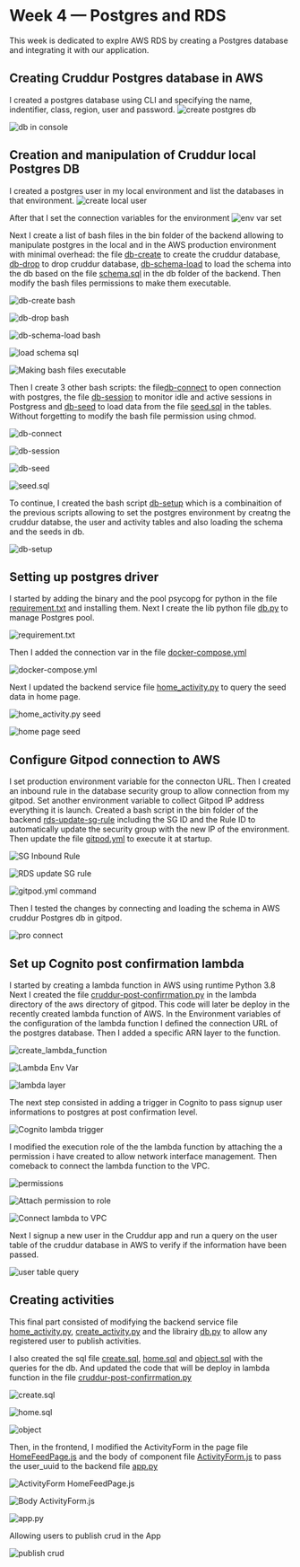 # Week 4 — Postgres and RDS
This week is dedicated to explre AWS RDS by creating a Postgres database and integrating it with our application.

## Creating Cruddur Postgres database in AWS

I created a postgres database using CLI and specifying the name, indentifier, class, region, user and password.
![create postgres db](assets/Week4/Week%204%20-%20Create%20postgres%20db.png)

![db in console](assets/Week4/Week%204%20-%20DB%20AWS%20console.png)

## Creation and manipulation of Cruddur local Postgres DB

I created a postgres user in my local environment and list the databases in that environment.
![create local user](assets/Week4/Week%204%20-%20List%20of%20databases.png)

After that I set the connection variables for the environment
![env var set](assets/Week4/Week%204%20-%20Connection%20URL.png)

Next I create a list of bash files in the bin folder of the backend allowing to manipulate postgres in the local and in the AWS production environment with minimal overhead: the file [db-create](https://github.com/vilt23/aws-bootcamp-cruddur-2023/blob/main/backend-flask/bin/db-create) to create the cruddur database, [db-drop](https://github.com/vilt23/aws-bootcamp-cruddur-2023/blob/main/backend-flask/bin/db-drop) to drop cruddur database, [db-schema-load](https://github.com/vilt23/aws-bootcamp-cruddur-2023/blob/main/backend-flask/bin/db-schema-load) to load the schema into the db based on the file [schema.sql](https://github.com/vilt23/aws-bootcamp-cruddur-2023/blob/main/backend-flask/db/schema.sql) in the db folder of the backend. Then modify the bash files permissions to make them executable.

![db-create bash](assets/Week4/Week%204%20-%20DB%20create%20bash.png)

![db-drop bash](assets/Week4/Week%204%20-%20DB%20drop%20bash.png)

![db-schema-load bash](assets/Week4/Week%204%20-%20DB%20schema%20load%20bash.png)

![load schema sql](assets/Week4/Week%204%20-%20Create%20tables%20users%20and%20activities.png)

![Making bash files executable](assets/Week4/Week%204%20-%20Chmod.png)

Then I create 3 other bash scripts: the file[db-connect](https://github.com/vilt23/aws-bootcamp-cruddur-2023/blob/main/backend-flask/bin/db-connect) to open connection with postgres, the file [db-session]() to monitor idle and active sessions in Postgress and [db-seed](https://github.com/vilt23/aws-bootcamp-cruddur-2023/blob/main/backend-flask/bin/db-seed) to load data from the file [seed.sql](https://github.com/vilt23/aws-bootcamp-cruddur-2023/blob/main/backend-flask/db/seed.sql) in the tables. Without forgetting to modify the bash file permission using chmod.

![db-connect](assets/Week4/Week%204%20-%20DB%20coneect%20and%20table%20listing.png)

![db-session](assets/Week4/Week%204%20-%20DB%20session%20bash.png)

![db-seed](assets/Week4/Week%204%20-%20DB%20seed%20bash.png)

![seed.sql](assets/Week4/Week%204%20-%20Seed%20SQL.png)

To continue, I created the bash script [db-setup](https://github.com/vilt23/aws-bootcamp-cruddur-2023/blob/main/backend-flask/bin/db-setup) which is a combinaition of the previous scripts allowing to set the postgres environment by creatng the cruddur databse, the user and activity tables and also loading the schema and the seeds in db.

![db-setup](assets/Week4/Week%204%20-%20DB%20setup%20bash.png)

## Setting up postgres driver

I started by adding the binary and the pool psycopg for python in the file [requirement.txt](https://github.com/vilt23/aws-bootcamp-cruddur-2023/blob/main/backend-flask/requirements.txt) and installing them. Next I create the lib python file [db.py](https://github.com/vilt23/aws-bootcamp-cruddur-2023/blob/main/backend-flask/lib/db.py) to manage Postgres pool.

![requirement.txt](assets/Week4/Week%204%20-%20Requierement.png)

Then I added the connection var in the file [docker-compose.yml](https://github.com/vilt23/aws-bootcamp-cruddur-2023/blob/main/docker-compose.yml)

![docker-compose.yml](assets/Week4/Week%204%20-%20Connection%20URL%20dockerCompose.png)

Next I updated the backend service file [home_activity.py](https://github.com/vilt23/aws-bootcamp-cruddur-2023/blob/main/backend-flask/services/home_activities.py) to query the seed data in home page.

![home_activity.py seed](assets/Week4/Week%204%20-%20HomeActivitiesPy%20seed%20sql.png)

![home page seed](assets/Week4/Week%204%20-%20HomePage%20Seed%20data.png)

## Configure Gitpod connection to AWS 

I set production environment variable for the connecton URL. Then I created an inbound rule in the database security group to allow connection from my gitpod. Set another environment variable to collect Gitpod IP address everything it is launch. Created a bash script in the bin folder of the backend [rds-update-sg-rule](https://github.com/vilt23/aws-bootcamp-cruddur-2023/blob/main/backend-flask/bin/rds-update-sg-rule) including the SG ID and the Rule ID to automatically update the security group with the new IP of the environment. Then update the file [gitpod.yml](https://github.com/vilt23/aws-bootcamp-cruddur-2023/blob/main/.gitpod.yml) to execute it at startup.

![SG Inbound Rule](assets/Week4/Week%204%20-%20Inbound%20Rule%20AWS%20console.png)

![RDS update SG rule](assets/Week4/Week%204%20-%20RDS%20update%20sg%20rule.png)

![gitpod.yml command](assets/Week4/Week%204%20-%20Gitpod%20Postgres%20Command.png)

Then I tested the changes by connecting and loading the schema in AWS cruddur Postgres db in gitpod.

![pro connect](assets/Week4/Week%204%20-%20Prod%20schema%20load.png)


## Set up Cognito post confirmation lambda

I started by creating a lambda function in AWS using runtime Python 3.8
Next I created the file [cruddur-post-confirrmation.py](https://github.com/vilt23/aws-bootcamp-cruddur-2023/blob/main/aws/lambdas/cruddur-post-confirrmation.py) in the lambda directory of the aws directory of gitpod. This code will later be deploy in the recently created lambda function of AWS. In the Environment variables of the configuration of the lambda function I defined the connection URL of the postgres database. Then I added a specific ARN layer to the function.

![create_lambda_function](assets/Week4/Week%204%20-%20Create%20lambda%20function.png)

![Lambda Env Var](assets/Week4/Week%204%20-%20Lambda%20env%20var.png)

![lambda layer](assets/Week4/Week%204%20-%20Add%20layer%20to%20lambda.png)

The next step consisted in adding a trigger in Cognito to pass signup user informations to postgres at post confirmation level.

![Cognito lambda trigger](assets/Week4/Week%204%20-%20Cognito%20lambda%20trigger.png)

I modified the execution role of the the lambda function by attaching the a permission i have created to allow network interface management. Then comeback to connect the lambda function to the VPC.

![permissions](assets/Week4/Week%204%20-%20Create%20Policy%20Json.png)

![Attach permission to role](assets/Week4/Week%204%20-%20Attach%20Permission%20policy%20to%20role.png)

![Connect lambda to VPC](assets/Week4/Week%204%20-%20Add%20VPC%20to%20Lambda.png)

Next I signup a new user in the Cruddur app and run a query on the user table of the cruddur database in AWS to verify if the information have been passed.

![user table query](assets/Week4/Week%204%20-%20Select%20all%20from%20users.png)

## Creating activities

This final part consisted of modifying the backend service file [home_activity.py](https://github.com/vilt23/aws-bootcamp-cruddur-2023/blob/main/backend-flask/services/home_activities.py), [create_activity.py](https://github.com/vilt23/aws-bootcamp-cruddur-2023/blob/main/backend-flask/services/create_activity.py) and the librairy [db.py](https://github.com/vilt23/aws-bootcamp-cruddur-2023/blob/main/backend-flask/lib/db.py) to allow any registered user to publish activities.

I also created the sql file [create.sql](), [home.sql]() and [object.sql]() with the queries for the db. And updated the code that will be deploy in lambda function in the file [cruddur-post-confirrmation.py](https://github.com/vilt23/aws-bootcamp-cruddur-2023/blob/main/aws/lambdas/cruddur-post-confirrmation.py)

![create.sql](assets/Week4/Week%204%20-%20Db%20sql%20activities%20CreateSql.png)

![home.sql](assets/Week4/Week%204%20-%20Db%20sql%20activities%20homeSql.png)

![object](assets/Week4/Week%204%20-%20Db%20sql%20activities%20ObjectSql.png)

Then, in the frontend, I modified the ActivityForm in the page file [HomeFeedPage.js](https://github.com/vilt23/aws-bootcamp-cruddur-2023/blob/main/frontend-react-js/src/pages/HomeFeedPage.js) and the body of component file [ActivityForm.js](https://github.com/vilt23/aws-bootcamp-cruddur-2023/blob/main/frontend-react-js/src/components/ActivityForm.js) to pass the user_uuid to the backend file [app.py](https://github.com/vilt23/aws-bootcamp-cruddur-2023/blob/main/backend-flask/app.py)

![ActivityForm HomeFeedPage.js](assets/Week4/Week%204%20-%20Update%20activity%20form%20in%20frontend%20homefeedPageJs.png)

![Body ActivityForm.js](assets/Week4/Week%204%20-%20Update%20body%20in%20frontend%20component%20ActivityFormJs.png)

![app.py](assets/Week4/Week%204%20-%20Insert%20request%20handler%20in%20app.py%20backend.png)

Allowing users to publish crud in the App

![publish crud](assets/Week4/Week%204%20-%20Posting%20cruds.png)

